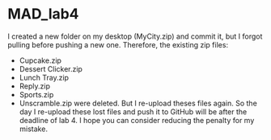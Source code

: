 # MAD_lab4

I created a new folder on my desktop (MyCity.zip) and commit it, but I forgot pulling before pushing a new one. Therefore, the existing zip files:
- Cupcake.zip
- Dessert Clicker.zip
- Lunch Tray.zip
- Reply.zip
- Sports.zip
- Unscramble.zip
were deleted. But I re-upload theses files again. So the day I re-upload these lost files and push it to GitHub will be after the deadline of lab 4. I hope you can consider reducing the penalty for my mistake.
